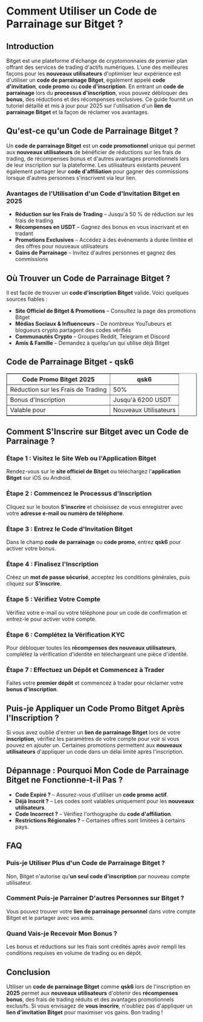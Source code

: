 <h1>Comment Utiliser un Code de Parrainage sur Bitget ?</h1>
<h2>Introduction</h2>
<p>Bitget est une plateforme d'échange de cryptomonnaies de premier plan offrant des services de trading d'actifs numériques. L'une des meilleures façons pour les <strong>nouveaux utilisateurs</strong> d'optimiser leur expérience est d'utiliser un <strong>code de parrainage Bitget</strong>, également appelé <strong>code d'invitation</strong>, <strong>code promo</strong> ou <strong>code d'inscription</strong>. En entrant un <strong>code de parrainage</strong> lors du <strong>processus d'inscription</strong>, vous pouvez débloquer des <strong>bonus</strong>, des réductions et des récompenses exclusives. Ce guide fournit un tutoriel détaillé et mis à jour pour 2025 sur l'utilisation d'un <strong>lien de parrainage Bitget</strong> et la façon de réclamer vos avantages.</p>

<h2>Qu'est-ce qu'un Code de Parrainage Bitget ?</h2>
<p>Un <strong>code de parrainage Bitget</strong> est un <strong>code promotionnel</strong> unique qui permet aux <strong>nouveaux utilisateurs</strong> de bénéficier de réductions sur les frais de trading, de récompenses bonus et d'autres avantages promotionnels lors de leur inscription sur la plateforme. Les utilisateurs existants peuvent également partager leur <strong>code d'affiliation</strong> pour gagner des commissions lorsque d'autres personnes s'inscrivent via leur lien.</p>

<h3>Avantages de l'Utilisation d'un Code d'Invitation Bitget en 2025</h3>
<ul>
    <li><strong>Réduction sur les Frais de Trading</strong> – Jusqu'à 50 % de réduction sur les frais de trading</li>
    <li><strong>Récompenses en USDT</strong> – Gagnez des bonus en vous inscrivant et en tradant</li>
    <li><strong>Promotions Exclusives</strong> – Accédez à des événements à durée limitée et des offres pour nouveaux utilisateurs</li>
    <li><strong>Gains de Parrainage</strong> – Invitez d'autres personnes et gagnez des commissions</li>
</ul>

<h2>Où Trouver un Code de Parrainage Bitget ?</h2>
<p>Il est facile de trouver un <strong>code d'inscription Bitget</strong> valide. Voici quelques sources fiables :</p>
<ul>
    <li><strong>Site Officiel de Bitget & Promotions</strong> – Consultez la page des promotions Bitget</li>
    <li><strong>Médias Sociaux & Influenceurs</strong> – De nombreux YouTubeurs et blogueurs crypto partagent des codes vérifiés</li>
    <li><strong>Communautés Crypto</strong> – Groupes Reddit, Telegram et Discord</li>
    <li><strong>Amis & Famille</strong> – Demandez à quelqu'un qui utilise déjà Bitget</li>
</ul>

<h2>Code de Parrainage Bitget - qsk6</h2>
<table border="1">
    <tr>
        <th>Code Promo Bitget 2025</th>
        <th>qsk6</th>
    </tr>
    <tr>
        <td>Réduction sur les Frais de Trading</td>
        <td>50%</td>
    </tr>
    <tr>
        <td>Bonus d'Inscription</td>
        <td>Jusqu'à 6200 USDT</td>
    </tr>
    <tr>
        <td>Valable pour</td>
        <td>Nouveaux Utilisateurs</td>
    </tr>
</table>

<h2>Comment S'Inscrire sur Bitget avec un Code de Parrainage ?</h2>

<h3>Étape 1 : Visitez le Site Web ou l'Application Bitget</h3>
<p>Rendez-vous sur le <strong>site officiel de Bitget</strong> ou téléchargez l'<strong>application Bitget</strong> sur iOS ou Android.</p>

<h3>Étape 2 : Commencez le Processus d'Inscription</h3>
<p>Cliquez sur le bouton <strong>S'inscrire</strong> et choisissez de vous enregistrer avec votre <strong>adresse e-mail ou numéro de téléphone</strong>.</p>

<h3>Étape 3 : Entrez le Code d'Invitation Bitget</h3>
<p>Dans le champ <strong>code de parrainage</strong> ou <strong>code promo</strong>, entrez <strong>qsk6</strong> pour activer votre bonus.</p>

<h3>Étape 4 : Finalisez l'Inscription</h3>
<p>Créez un <strong>mot de passe sécurisé</strong>, acceptez les conditions générales, puis cliquez sur <strong>S'inscrire</strong>.</p>

<h3>Étape 5 : Vérifiez Votre Compte</h3>
<p>Vérifiez votre e-mail ou votre téléphone pour un code de confirmation et entrez-le pour activer votre compte.</p>

<h3>Étape 6 : Complétez la Vérification KYC</h3>
<p>Pour débloquer toutes les <strong>récompenses des nouveaux utilisateurs</strong>, complétez la vérification d'identité en téléchargeant une pièce d'identité.</p>

<h3>Étape 7 : Effectuez un Dépôt et Commencez à Trader</h3>
<p>Faites votre <strong>premier dépôt</strong> et commencez à trader pour réclamer votre <strong>bonus d'inscription</strong>.</p>

<h2>Puis-je Appliquer un Code Promo Bitget Après l'Inscription ?</h2>
<p>Si vous avez oublié d'entrer un <strong>lien de parrainage Bitget</strong> lors de votre <strong>inscription</strong>, vérifiez les paramètres de votre compte pour voir si vous pouvez en ajouter un. Certaines promotions permettent aux <strong>nouveaux utilisateurs</strong> d'appliquer un code dans un délai limité après l'inscription.</p>

<h2>Dépannage : Pourquoi Mon Code de Parrainage Bitget ne Fonctionne-t-il Pas ?</h2>
<ul>
    <li><strong>Code Expiré ?</strong> – Assurez-vous d'utiliser un <strong>code promo actif</strong>.</li>
    <li><strong>Déjà Inscrit ?</strong> – Les codes sont valables uniquement pour les <strong>nouveaux utilisateurs</strong>.</li>
    <li><strong>Code Incorrect ?</strong> – Vérifiez l'orthographe du <strong>code d'affiliation</strong>.</li>
    <li><strong>Restrictions Régionales ?</strong> – Certaines offres sont limitées à certains pays.</li>
</ul>

<h2>FAQ</h2>

<h3>Puis-je Utiliser Plus d'un Code de Parrainage Bitget ?</h3>
<p>Non, Bitget n'autorise qu'<strong>un seul code d'inscription</strong> par nouveau compte utilisateur.</p>

<h3>Comment Puis-je Parrainer D'autres Personnes sur Bitget ?</h3>
<p>Vous pouvez trouver votre <strong>lien de parrainage personnel</strong> dans votre compte Bitget et le partager avec vos amis.</p>

<h3>Quand Vais-je Recevoir Mon Bonus ?</h3>
<p>Les bonus et réductions sur les frais sont crédités après avoir rempli les conditions requises en volume de trading ou en dépôt.</p>

<h2>Conclusion</h2>
<p>Utiliser un <strong>code de parrainage Bitget</strong> comme <strong>qsk6</strong> lors de l'inscription en <strong>2025</strong> permet aux <strong>nouveaux utilisateurs</strong> d'obtenir des <strong>récompenses bonus</strong>, des frais de trading réduits et des avantages promotionnels exclusifs. Si vous envisagez de <strong>vous inscrire</strong>, n'oubliez pas d'appliquer un <strong>lien d'invitation Bitget</strong> pour maximiser vos gains. Bon trading !</p>
